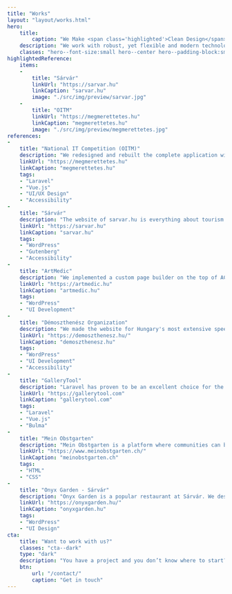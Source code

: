 ```yaml
---
title: "Works"
layout: "layout/works.html"
hero:
    title:
        caption: "We Make <span class='highlighted'>Clean Design</span><br>and <span class='highlighted'>Modern Code</span>"
    description: "We work with robust, yet flexible and modern technologies."
    classes: "hero--font-size:small hero--center hero--padding-block:small"
highlightedReference:
    items:
    -
        title: "Sárvár"
        linkUrl: "https://sarvar.hu"
        linkCaption: "sarvar.hu"
        image: "./src/img/preview/sarvar.jpg"
    -
        title: "OITM"
        linkUrl: "https://megmerettetes.hu"
        linkCaption: "megmerettetes.hu"
        image: "./src/img/preview/megmerettetes.jpg"
references:
-
    title: "National IT Competition (OITM)"
    description: "We redesigned and rebuilt the complete application with Laravel and manage the whole competition for the 3rd year now."
    linkUrl: "https://megmerettetes.hu"
    linkCaption: "megmerettetes.hu"
    tags:
    - "Laravel"
    - "Vue.js"
    - "UI/UX Design"
    - "Accessibility"
-
    title: "Sárvár"
    description: "The website of sarvar.hu is everything about tourism. It is operated by the TDM of Sárvár to serve the goals of the city and its wellness. A modern, visual, clean design with fast performance."
    linkUrl: "https://sarvar.hu"
    linkCaption: "sarvar.hu"
    tags:
    - "WordPress"
    - "Gutenberg"
    - "Accessibility"
-
    title: "ArtMedic"
    description: "We implemented a custom page builder on the top of ACF to tackle the complexity of the variant layouts."
    linkUrl: "https://artmedic.hu"
    linkCaption: "artmedic.hu"
    tags:
    - "WordPress"
    - "UI Development"
-
    title: "Démoszthenész Organization"
    description: "We made the website for Hungary's most extensive speech therapist organization with expert search functionality and listing."
    linkUrl: "https://demoszthenesz.hu/"
    linkCaption: "demoszthenesz.hu"
    tags:
    - "WordPress"
    - "UI Development"
    - "Accessibility"
-
    title: "GalleryTool"
    description: "Laravel has proven to be an excellent choice for the GalleryTool Artwork Management Application. Manage, categorize, show, export, embed all of your artworks."
    linkUrl: "https://gallerytool.com"
    linkCaption: "gallerytool.com"
    tags:
    - "Laravel"
    - "Vue.js"
    - "Bulma"
-
    title: "Mein Obstgarten"
    description: "Mein Obstgarten is a platform where communities can buy or sell fruits, products or trees for picking. We built the new UI based on the static wireframe."
    linkUrl: "https://www.meinobstgarten.ch/"
    linkCaption: "meinobstgarten.ch"
    tags:
    - "HTML"
    - "CSS"
-
    title: "Onyx Garden - Sárvár"
    description: "Onyx Garden is a popular restaurant at Sárvár. We designed a modern website with a custom and visual reservation system where the guests can pick their table and appointment."
    linkUrl: "https://onyxgarden.hu/"
    linkCaption: "onyxgarden.hu"
    tags:
    - "WordPress"
    - "UI Design"
cta:
    title: "Want to work with us?"
    classes: "cta--dark"
    type: "dark"
    description: "You have a project and you don’t know where to start? Feel free to contact us to discuss you project’s details. Maybe we can help you."
    btn:
        url: "/contact/"
        caption: "Get in touch"
---
```

